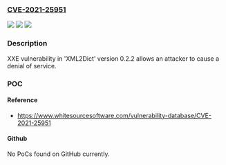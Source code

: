 ### [CVE-2021-25951](https://cve.mitre.org/cgi-bin/cvename.cgi?name=CVE-2021-25951)
![](https://img.shields.io/static/v1?label=Product&message=XML2Dict&color=blue)
![](https://img.shields.io/static/v1?label=Version&message=n%2Fa&color=blue)
![](https://img.shields.io/static/v1?label=Vulnerability&message=XXE&color=brighgreen)

### Description

XXE vulnerability in 'XML2Dict' version 0.2.2 allows an attacker to cause a denial of service.

### POC

#### Reference
- https://www.whitesourcesoftware.com/vulnerability-database/CVE-2021-25951

#### Github
No PoCs found on GitHub currently.

